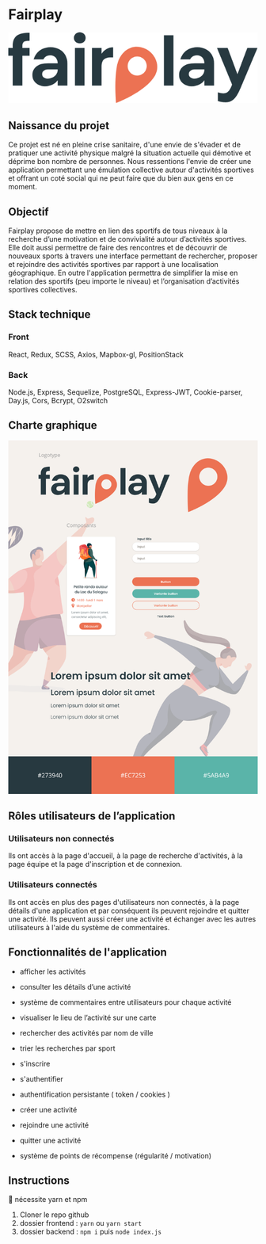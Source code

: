 # Fairplay

![logo fairplay](logo.png)

## Naissance du projet

Ce projet est né en pleine crise sanitaire, d'une envie de s'évader et de
pratiquer une activité physique malgré la situation actuelle qui démotive
et déprime bon nombre de personnes. Nous ressentions l'envie de créer
une application permettant une émulation collective autour d'activités
sportives et offrant un coté social qui ne peut faire que du bien aux gens
en ce moment.

## Objectif

Fairplay propose de mettre en lien des sportifs de tous niveaux à la
recherche d’une motivation et de convivialité autour d’activités sportives.
Elle doit aussi permettre de faire des rencontres et de découvrir de
nouveaux sports à travers une interface permettant de rechercher,
proposer et rejoindre des activités sportives par rapport à une localisation
géographique. En outre l'application permettra de simplifier la mise en
relation des sportifs (peu importe le niveau) et l’organisation d’activités
sportives collectives.

## Stack technique

### Front

React, Redux, SCSS, Axios, Mapbox-gl, PositionStack

### Back

Node.js, Express, Sequelize, PostgreSQL, Express-JWT, Cookie-parser, Day.js, Cors, Bcrypt, O2switch

## Charte graphique

![charte graphique de fairplay](charte-graphique.png)

## Rôles utilisateurs de l’application

### Utilisateurs non connectés

Ils ont accès à la page d'accueil, à la page de recherche d'activités, à la
page équipe et la page d'inscription et de connexion.

### Utilisateurs connectés

Ils ont accès en plus des pages d'utilisateurs non connectés, à la page
détails d'une application et par conséquent ils peuvent rejoindre et
quitter une activité. Ils peuvent aussi créer une activité et échanger avec
les autres utilisateurs à l'aide du système de commentaires.

## Fonctionnalités de l'application

- afficher les activités

- consulter les détails d’une activité

- système de commentaires entre utilisateurs pour chaque activité
- visualiser le lieu de l’activité sur une carte

- rechercher des activités par nom de ville
- trier les recherches par sport
- s'inscrire

- s'authentifier

- authentification persistante ( token / cookies )
- créer une activité

- rejoindre une activité
- quitter une activité
- système de points de récompense (régularité / motivation)

## Instructions

🔺 nécessite yarn et npm

1. Cloner le repo github
2. dossier frontend : `yarn` ou `yarn start`
3. dossier backend : `npm i` puis `node index.js`
